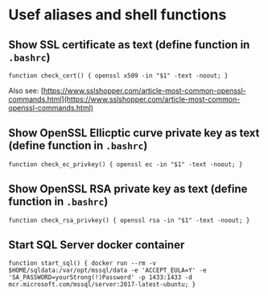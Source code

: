 # Usef aliases and shell functions

## Show SSL certificate as text (define function in `.bashrc`)

`function check_cert() { openssl x509 -in "$1" -text -noout; }`

Also see: [https://www.sslshopper.com/article-most-common-openssl-commands.html](https://www.sslshopper.com/article-most-common-openssl-commands.html)

## Show OpenSSL Ellicptic curve private key as text (define function in `.bashrc`)

`function check_ec_privkey() { openssl ec -in "$1" -text -noout; }`

## Show OpenSSL RSA private key as text (define function in `.bashrc`)

`function check_rsa_privkey() { openssl rsa -in "$1" -text -noout; }`

## Start SQL Server docker container
`function start_sql() { docker run --rm -v $HOME/sqldata:/var/opt/mssql/data -e 'ACCEPT_EULA=Y' -e 'SA_PASSWORD=yourStrong(!)Password' -p 1433:1433 -d mcr.microsoft.com/mssql/server:2017-latest-ubuntu; }`
